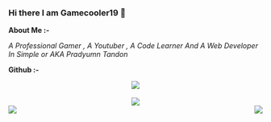 ### Hi there I am Gamecooler19 👋

**About Me :-**

*A Professional Gamer , A Youtuber , A Code Learner And A Web Developer In Simple or AKA Pradyumn Tandon*

**Github :-**

<div align = "center"> <img src = "https://discord.c99.nl/widget/theme-2/758697679667855433.png"> </div>
<br>
<div align="center"><img src="https://github-profile-trophy.vercel.app/?username=Gamecooler19&theme=dracula"></div>
<img align="left" src="https://github-readme-stats.vercel.app/api?username=Gamecooler19&theme=tokyonight"><img align="right" src="https://github-readme-stats.vercel.app/api/top-langs/?username=Gamecooler19&theme=tokyonight&hide=batchfile">
<br>
